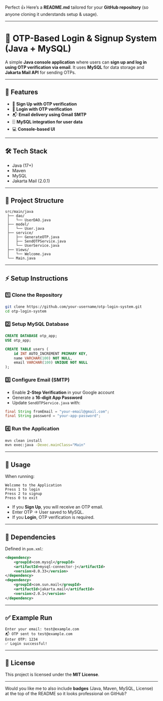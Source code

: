 Perfect 👍
Here’s a **README.md** tailored for your **GitHub repository** (so anyone cloning it understands setup & usage).

---

# 📧 OTP-Based Login & Signup System (Java + MySQL)

A simple **Java console application** where users can **sign up and log in using OTP verification via email**.
It uses **MySQL** for data storage and **Jakarta Mail API** for sending OTPs.

---

## 🚀 Features

* 🔐 **Sign Up with OTP verification**
* 🔑 **Login with OTP verification**
* 📬 **Email delivery using Gmail SMTP**
* 🗄️ **MySQL integration for user data**
* 💻 **Console-based UI**

---

## 🛠️ Tech Stack

* Java (17+)
* Maven
* MySQL
* Jakarta Mail (2.0.1)

---

## 📂 Project Structure

```
src/main/java
 ├── dao/
 │   └── UserDAO.java
 ├── model/
 │   └── User.java
 ├── service/
 │   ├── GenerateOTP.java
 │   ├── SendOTPService.java
 │   └── UserService.java
 ├── Views/
 │   └── Welcome.java
 └── Main.java
```

---

## ⚡ Setup Instructions

### 1️⃣ Clone the Repository

```bash
git clone https://github.com/your-username/otp-login-system.git
cd otp-login-system
```

### 2️⃣ Setup MySQL Database

```sql
CREATE DATABASE otp_app;
USE otp_app;

CREATE TABLE users (
    id INT AUTO_INCREMENT PRIMARY KEY,
    name VARCHAR(100) NOT NULL,
    email VARCHAR(100) UNIQUE NOT NULL
);
```

### 3️⃣ Configure Email (SMTP)

* Enable **2-Step Verification** in your Google account
* Generate a **16-digit App Password**
* Update `SendOTPService.java` with:

```java
final String fromEmail = "your-email@gmail.com";
final String password = "your-app-password";
```

### 4️⃣ Run the Application

```bash
mvn clean install
mvn exec:java -Dexec.mainClass="Main"
```

---

## 🎯 Usage

When running:

```
Welcome to the Application
Press 1 to login
Press 2 to signup
Press 0 to exit
```

* If you **Sign Up**, you will receive an OTP email.
* Enter OTP → User saved to MySQL.
* If you **Login**, OTP verification is required.

---

## 📌 Dependencies

Defined in `pom.xml`:

```xml
<dependency>
    <groupId>com.mysql</groupId>
    <artifactId>mysql-connector-j</artifactId>
    <version>8.0.33</version>
</dependency>
<dependency>
    <groupId>com.sun.mail</groupId>
    <artifactId>jakarta.mail</artifactId>
    <version>2.0.1</version>
</dependency>
```

---

## ✅ Example Run

```
Enter your email: test@example.com
📬 OTP sent to test@example.com
Enter OTP: 1234
✅ Login successful!
```

---

## 📝 License

This project is licensed under the **MIT License**.

---

Would you like me to also include **badges** (Java, Maven, MySQL, License) at the top of the README so it looks professional on GitHub?
